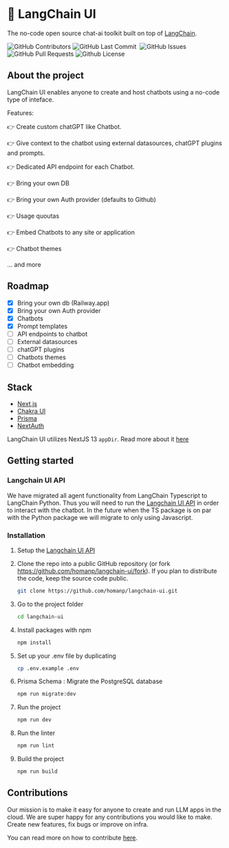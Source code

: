 <!-- Title -->

# 🧬 LangChain UI

The no-code open source chat-ai toolkit built on top of [LangChain](https://github.com/hwchase17/langchain).

<p>
<img alt="GitHub Contributors" src="https://img.shields.io/github/contributors/homanp/langchain-ui" />
<img alt="GitHub Last Commit" src="https://img.shields.io/github/last-commit/homanp/langchain-ui" />
<img alt="" src="https://img.shields.io/github/repo-size/homanp/langchain-ui" />
<img alt="GitHub Issues" src="https://img.shields.io/github/issues/homanp/langchain-ui" />
<img alt="GitHub Pull Requests" src="https://img.shields.io/github/issues-pr/homanp/langchain-ui" />
<img alt="Github License" src="https://img.shields.io/badge/License-MIT-yellow.svg" />
</p>

## About the project

LangChain UI enables anyone to create and host chatbots using a no-code type of inteface.

Features:

👉 Create custom chatGPT like Chatbot.

👉 Give context to the chatbot using external datasources, chatGPT plugins and prompts.

👉 Dedicated API endpoint for each Chatbot.

👉 Bring your own DB

👉 Bring your own Auth provider (defaults to Github)

👉 Usage quoutas

👉 Embed Chatbots to any site or application

👉 Chatbot themes

... and more

## Roadmap

- [x] Bring your own db (Railway.app)
- [x] Bring your own Auth provider
- [x] Chatbots
- [x] Prompt templates
- [ ] API endpoints to chatbot
- [ ] External datasources
- [ ] chatGPT plugins
- [ ] Chatbots themes
- [ ] Chatbot embedding

## Stack

- [Next.js](https://nextjs.org/?ref=langchain-ui)
- [Chakra UI](https://chakra-ui.com/?ref=langchain-ui)
- [Prisma](https://prisma.io/?ref=langchain-ui)
- [NextAuth](https://next-auth.js.org/?ref=langchain-ui)

LangChain UI utilizes NextJS 13 `appDir`. Read more about it [here](https://nextjs.org/blog/next-13#new-app-directory-beta)

## Getting started

### Langchain UI API

We have migrated all agent functionality from LangChain Typescript to LangChain Python. Thus you will need to run the [Langchain UI API](https://github.com/homanp/langchain-ui-api) in order to interact with the chatbot. In the future when the TS package is on par with the Python package we will migrate to only using Javascript.

### Installation

1. Setup the [Langchain UI API](https://github.com/homanp/langchain-ui-api)

1. Clone the repo into a public GitHub repository (or fork https://github.com/homanp/langchain-ui/fork). If you plan to distribute the code, keep the source code public.

   ```sh
   git clone https://github.com/homanp/langchain-ui.git
   ```

1. Go to the project folder

   ```sh
   cd langchain-ui
   ```

1. Install packages with npm

   ```sh
   npm install
   ```

1. Set up your .env file by duplicating

   ```sh
   cp .env.example .env
   ```

1. Prisma Schema : Migrate the PostgreSQL database

   ```sh
   npm run migrate:dev
   ```

1. Run the project

   ```sh
   npm run dev
   ```

1. Run the linter

   ```sh
   npm run lint
   ```

1. Build the project

   ```sh
   npm run build
   ```

## Contributions

Our mission is to make it easy for anyone to create and run LLM apps in the cloud. We are super happy for any contributions you would like to make. Create new features, fix bugs or improve on infra.

You can read more on how to contribute [here](https://github.com/homanp/langchain-ui/blob/main/.github/CONTRIBUTING.md).
